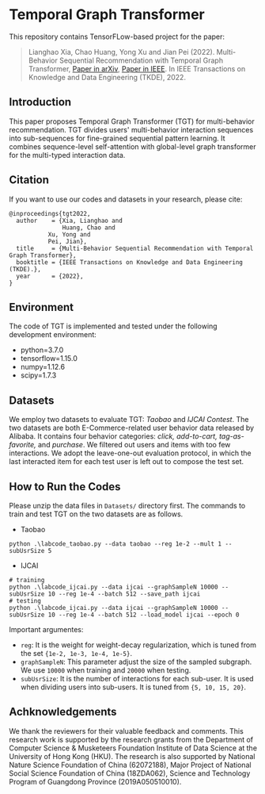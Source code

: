 # Temporal Graph Transformer

This repository contains TensorFLow-based project for the paper:

> Lianghao Xia, Chao Huang, Yong Xu and Jian Pei (2022). Multi-Behavior Sequential Recommendation with Temporal Graph Transformer, <a href=''>Paper in arXiv</a>, <a href=''>Paper in IEEE</a>. In IEEE Transactions on Knowledge and Data Engineering (TKDE), 2022.

## Introduction
This paper proposes Temporal Graph Transformer (TGT) for multi-behavior recommendation. TGT divides users' multi-behavior interaction sequences into sub-sequences for fine-grained sequential pattern learning. It combines sequence-level self-attention with global-level graph transformer for the multi-typed interaction data.

## Citation
If you want to use our codes and datasets in your research, please cite:
```
@inproceedings{tgt2022,
  author    = {Xia, Lianghao and
               Huang, Chao and
	       Xu, Yong and
	       Pei, Jian},
  title     = {Multi-Behavior Sequential Recommendation with Temporal Graph Transformer},
  booktitle = {IEEE Transactions on Knowledge and Data Engineering (TKDE).},
  year      = {2022},
}
```
## Environment
The code of TGT is implemented and tested under the following development environment:
* python=3.7.0
* tensorflow=1.15.0
* numpy=1.12.6
* scipy=1.7.3

## Datasets
We employ two datasets to evaluate TGT: <i>Taobao</i> and <i>IJCAI Contest</i>. The two datasets are both E-Commerce-related user behavior data released by Alibaba. It contains four behavior categories: <i>click, add-to-cart, tag-as-favorite,</i> and <i>purchase</i>. We filtered out users and items with too few interactions. We adopt the leave-one-out evaluation protocol, in which the last interacted item for each test user is left out to compose the test set.

## How to Run the Codes
Please unzip the data files in `Datasets/` directory first. The commands to train and test TGT on the two datasets are as follows.
* Taobao
```
python .\labcode_taobao.py --data taobao --reg 1e-2 --mult 1 --subUsrSize 5
```
* IJCAI
```
# training
python .\labcode_ijcai.py --data ijcai --graphSampleN 10000 --subUsrSize 10 --reg 1e-4 --batch 512 --save_path ijcai
# testing
python .\labcode_ijcai.py --data ijcai --graphSampleN 10000 --subUsrSize 10 --reg 1e-4 --batch 512 --load_model ijcai --epoch 0
```
Important argumentes:
* `reg`: It is the weight for weight-decay regularization, which is tuned from the set `{1e-2, 1e-3, 1e-4, 1e-5}`.
* `graphSampleN`: This parameter adjust the size of the sampled subgraph. We use `10000` when training and `20000` when testing.
* `subUsrSize`: It is the number of interactions for each sub-user. It is used when dividing users into sub-users. It is tuned from `{5, 10, 15, 20}`.

## Achknowledgements
We thank the reviewers for their valuable feedback and
comments. This research work is supported by the research
grants from the Department of Computer Science & Musketeers Foundation Institute of Data Science at the University
of Hong Kong (HKU). The research is also supported by
National Nature Science Foundation of China (62072188),
Major Project of National Social Science Foundation of
China (18ZDA062), Science and Technology Program of
Guangdong Province (2019A050510010).
